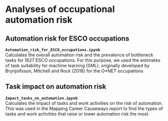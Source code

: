 # Analyses of occupational automation risk

## Automation risk for ESCO occupations
**`Automation_risk_for_ESCO_occupations.ipynb`**  
Calculates the overall automation risk and the prevalence of bottleneck tasks for 1627 ESCO occupations. For this purpose, we used the estimates of task suitability for machine learning (SML), originally developed by Brynjolfsson, Mitchell and Rock (2018) for the O\*NET occupations

## Task impact on automation risk
**`Impact_tasks_on_automation.ipynb`**  
Calculates the impact of tasks and work activities on the risk of automation. This was used in the Mapping Career Causeways report to find the types of tasks and work activities that raise or lower automation risk the most.
